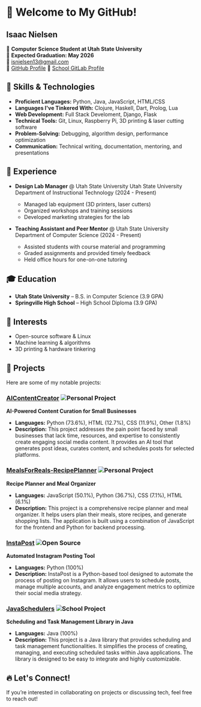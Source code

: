 # 👋 Welcome to My GitHub!

## Isaac Nielsen
📍 **Computer Science Student at Utah State University**  
📅 **Expected Graduation: May 2026**  
📧 isnielsen13@gmail.com  
🔗 [GitHub Profile](https://github.com/IsNielsen)
🔗 [School GitLab Profile](https://gitlab.cs.usu.edu/a02363142)



## 🔧 Skills & Technologies
- **Proficient Languages:** Python, Java, JavaScript, HTML/CSS
- **Languages I've Tinkered With:** Clojure, Haskell, Dart, Prolog, Lua
- **Web Development:** Full Stack Develoment, Django, Flask
- **Technical Tools:** Git, Linux, Raspberry Pi, 3D printing & laser cutting software
- **Problem-Solving:** Debugging, algorithm design, performance optimization
- **Communication:** Technical writing, documentation, mentoring, and presentations

## 🚀 Experience
- **Design Lab Manager** @ Utah State University Utah State University Department of Instructional Technology (2024 - Present)
  - Managed lab equipment (3D printers, laser cutters)
  - Organized workshops and training sessions
  - Developed marketing strategies for the lab

- **Teaching Assistant and Peer Mentor** @ Utah State University Department of Computer Science (2024 - Present)
  - Assisted students with course material and programming
  - Graded assignments and provided timely feedback
  - Held office hours for one-on-one tutoring

## 🎓 Education
- **Utah State University** – B.S. in Computer Science (3.9 GPA)
- **Springville High School** – High School Diploma (3.9 GPA)

## 📌 Interests
- Open-source software & Linux
- Machine learning & algorithms
- 3D printing & hardware tinkering

## 📂 Projects
Here are some of my notable projects:

### [AIContentCreator](https://github.com/Bugs-in-Disguise/AIContentCreator) ![Personal Project](https://img.shields.io/badge/Project-Type-blue)
**AI-Powered Content Curation for Small Businesses**
- **Languages:** Python (73.6%), HTML (12.7%), CSS (11.9%), Other (1.8%)
- **Description:** This project addresses the pain point faced by small businesses that lack time, resources, and expertise to consistently create engaging social media content. It provides an AI tool that generates post ideas, curates content, and schedules posts for selected platforms.

### [MealsForReals-RecipePlanner](https://github.com/IsNielsen/MealsForReals-RecipePlanner) ![Personal Project](https://img.shields.io/badge/Project-Type-green)
**Recipe Planner and Meal Organizer**
- **Languages:** JavaScript (50.1%), Python (36.7%), CSS (7.1%), HTML (6.1%)
- **Description:** This project is a comprehensive recipe planner and meal organizer. It helps users plan their meals, store recipes, and generate shopping lists. The application is built using a combination of JavaScript for the frontend and Python for backend processing.

### [InstaPost](https://github.com/IsNielsen/InstaPost) ![Open Source](https://img.shields.io/badge/Project-Type-brightgreen)
**Automated Instagram Posting Tool**
- **Languages:** Python (100%)
- **Description:** InstaPost is a Python-based tool designed to automate the process of posting on Instagram. It allows users to schedule posts, manage multiple accounts, and analyze engagement metrics to optimize their social media strategy.

### [JavaSchedulers](https://github.com/IsNielsen/JavaSchedulers) ![School Project](https://img.shields.io/badge/Project-Type-blue)
**Scheduling and Task Management Library in Java**
- **Languages:** Java (100%)
- **Description:** This project is a Java library that provides scheduling and task management functionalities. It simplifies the process of creating, managing, and executing scheduled tasks within Java applications. The library is designed to be easy to integrate and highly customizable.

## 🔥 Let's Connect!
If you’re interested in collaborating on projects or discussing tech, feel free to reach out!
